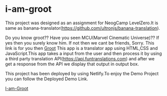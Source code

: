 # i-am-groot
This project was designed as an assignment for NeogCamp LevelZero.It is same as banana-translator(https://github.com/ultronjs/banana-translation).

Do you know groot?? Have you seen MCU(Marvel Cinematic Universe)?? If yes then you surely know him.
If not then we cant be friends, Sorry. This link is for you then [Groot](https://www.google.com/url?sa=i&url=https%3A%2F%2Fwww.pinterest.com%2Fpin%2F838795499326271556%2F&psig=AOvVaw2v-bE_XS2RqxF8QuWmyXRf&ust=1629111683999000&source=images&cd=vfe&ved=0CAsQjRxqFwoTCPDt9ovwsvICFQAAAAAdAAAAABAI "Geta life bro!!")
This app is a translator app using HTML,CSS and JavaScript.This app takes a input from the user and then process it by using a third party translation API(https://api.funtranslations.com) and after we get a response from the API we display that output in output box.

This project has been deployed by using Netlify.To enjoy the Demo Project you can follow the Deployed Demo Link.

[I-am-Groot](https://i-am-groot-sb.netlify.app/ "I-am-Groot")
